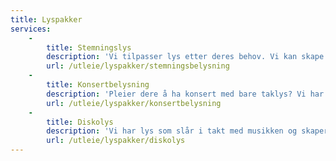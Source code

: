 ```yaml
---
title: Lyspakker
services:
    -
        title: Stemningslys
        description: 'Vi tilpasser lys etter deres behov. Vi kan skape stemningslys til debatter, julebord eller annet behov dere har.'
        url: /utleie/lyspakker/stemningsbelysning
    -
        title: Konsertbelysning
        description: 'Pleier dere å ha konsert med bare taklys? Vi har masse lys som gjør konserten ekstra bra. Her har vi flere pakker som kan passe og vi tilpasser oss selvfølgelig deres behov. Som regel brukes GrandMa2onPc til slike arrangementer for styring av lys.'
        url: /utleie/lyspakker/konsertbelysning
    -
        title: Diskolys
        description: 'Vi har lys som slår i takt med musikken og skaper bevegelser. Dette er enkle lys som ikke trenger personell for å styres og gir festen det lille ekstra.'
        url: /utleie/lyspakker/diskolys
---
```


